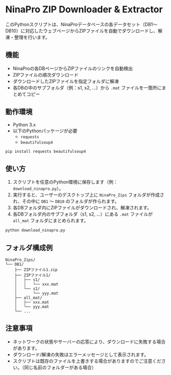 # NinaPro ZIP Downloader & Extractor

このPythonスクリプトは、NinaProデータベースの各データセット（DB1〜DB10）に対応したウェブページからZIPファイルを自動でダウンロードし、解凍・整理を行います。

## 機能

- NinaProの各DBページからZIPファイルのリンクを自動検出
- ZIPファイルの順次ダウンロード
- ダウンロードしたZIPファイルを指定フォルダに解凍
- 各DBの中のサブフォルダ（例：s1, s2, ...）から `.mat` ファイルを一箇所にまとめてコピー

## 動作環境

- Python 3.x
- 以下のPythonパッケージが必要
  - `requests`
  - `beautifulsoup4`

```bash
pip install requests beautifulsoup4
```

## 使い方

1. スクリプトを任意のPython環境に保存します（例：`download_ninapro.py`）。
2. 実行すると、ユーザーのデスクトップ上に `NinaPro_Zips` フォルダが作成され、その中に `DB1` 〜 `DB10` のフォルダが作られます。
3. 各DBフォルダ内にZIPファイルがダウンロードされ、解凍されます。
4. 各DBフォルダ内のサブフォルダ（s1, s2, ...）にある `.mat` ファイルが `all_mat` フォルダにまとめられます。

```bash
python download_ninapro.py
```

## フォルダ構成例

```
NinaPro_Zips/
└── DB1/
    ├── ZIPファイル1.zip
    ├── ZIPファイル1/
    │   ├── s1/
    │   │   └── xxx.mat
    │   └── s2/
    │       └── yyy.mat
    ├── all_mat/
    │   ├── xxx.mat
    │   └── yyy.mat
    └── ...
```

## 注意事項

- ネットワークの状態やサーバーの応答により、ダウンロードに失敗する場合があります。
- ダウンロード/解凍の失敗はエラーメッセージとして表示されます。
- スクリプトは既存のファイルを上書きする場合がありますのでご注意ください。（同じ名前のフォルダーがある場合）

